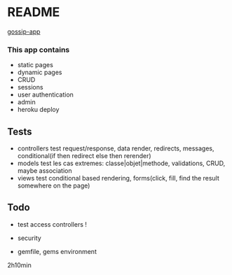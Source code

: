 # README
[gossip-app](https://gossip-basic-app-rails.herokuapp.com/)

### This app contains
- static pages
- dynamic pages
- CRUD
- sessions
- user authentication
- admin
- heroku deploy

## Tests
- controllers
	test request/response, data render, redirects, messages, conditional(if then redirect else then rerender)
- models
	test les cas extremes: classe|objet|methode, validations, CRUD, maybe association
- views
	test conditional based rendering, forms(click, fill, find the result somewhere on the page)

## Todo
- test access controllers !
- security

- gemfile, gems environment

2h10min